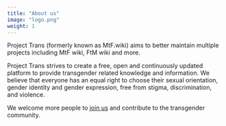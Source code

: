 ```yaml
---
title: "About us"
image: "logo.png"
weight: 1
---
```


Project Trans (formerly known as MtF.wiki) aims to better maintain multiple projects including MtF wiki, FtM wiki and more.

Project Trans strives to create a free, open and continuously updated platform to provide transgender related knowledge and information. We believe that everyone has an equal right to choose their sexual orientation, gender identity and gender expression, free from stigma, discrimination, and violence.

We welcome more people to [join us](https://github.com/project-trans) and contribute to the transgender community.
